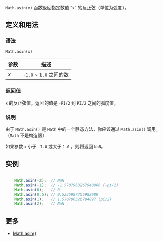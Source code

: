 `Math.asin(x)` 函数返回指定数值 “`x`” 的反正弦（单位为弧度）。

## 定义和用法

### 语法

`Math.asin(x)`

| 参数 | 描述 |
| --- | --- |
| _x_ | `-1.0` ~ `1.0` 之间的数 |

### 返回值

`x` 的反正弦值。返回的值是 `-PI/2` 到 `PI/2` 之间的弧度值。

### 说明

由于 `Math.asin()` 是 `Math` 中的一个静态方法，你应该通过 `Math.asin()` 调用。（`Math` 不是构造器）

如果参数 `x` 小于 `-1.0` 或大于 `1.0` ，则将返回 `NaN`。

## 实例

``` javascript

    Math.asin(-2);  // NaN
    Math.asin(-1);  // -1.5707963267948966 (-pi/2)
    Math.asin(0);   // 0
    Math.asin(0.5); // 0.5235987755982989
    Math.asin(1);   // 1.570796326794897 (pi/2)
    Math.asin(2);   // NaN

```

## 更多

*   [Math.asin()](https://developer.mozilla.org/zh-CN/docs/Web/JavaScript/Reference/Global_Objects/Math/asin)